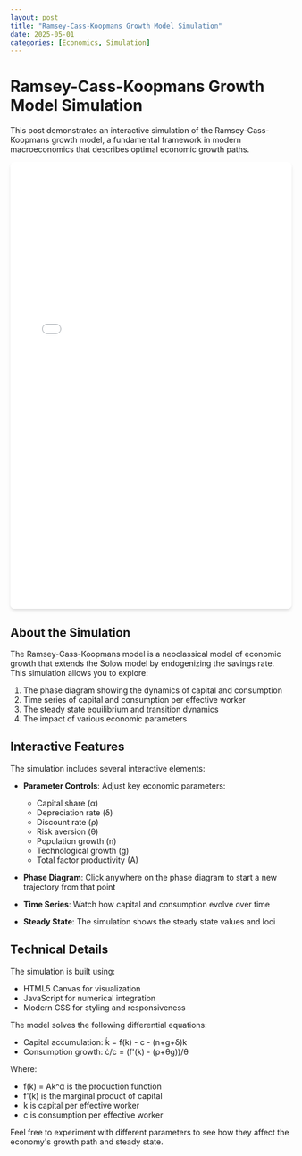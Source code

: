 ```yaml
---
layout: post
title: "Ramsey-Cass-Koopmans Growth Model Simulation"
date: 2025-05-01
categories: [Economics, Simulation]
---
```


# Ramsey-Cass-Koopmans Growth Model Simulation

This post demonstrates an interactive simulation of the Ramsey-Cass-Koopmans growth model, a fundamental framework in modern macroeconomics that describes optimal economic growth paths.

<div class="ramsey-simulation">
    <iframe src="/assets/ramsey-simulation.html" 
            style="width: 100%; height: 800px; border: none; border-radius: 0.5rem; box-shadow: 0 4px 6px -1px rgba(0, 0, 0, 0.1), 0 2px 4px -1px rgba(0, 0, 0, 0.06);"
            title="Ramsey-Cass-Koopmans Model Simulation">
    </iframe>
</div>

## About the Simulation

The Ramsey-Cass-Koopmans model is a neoclassical model of economic growth that extends the Solow model by endogenizing the savings rate. This simulation allows you to explore:

1. The phase diagram showing the dynamics of capital and consumption
2. Time series of capital and consumption per effective worker
3. The steady state equilibrium and transition dynamics
4. The impact of various economic parameters

## Interactive Features

The simulation includes several interactive elements:

- **Parameter Controls**: Adjust key economic parameters:
  - Capital share (α)
  - Depreciation rate (δ)
  - Discount rate (ρ)
  - Risk aversion (θ)
  - Population growth (n)
  - Technological growth (g)
  - Total factor productivity (A)

- **Phase Diagram**: Click anywhere on the phase diagram to start a new trajectory from that point
- **Time Series**: Watch how capital and consumption evolve over time
- **Steady State**: The simulation shows the steady state values and loci

## Technical Details

The simulation is built using:
- HTML5 Canvas for visualization
- JavaScript for numerical integration
- Modern CSS for styling and responsiveness

The model solves the following differential equations:
- Capital accumulation: ḱ = f(k) - c - (n+g+δ)k
- Consumption growth: ċ/c = (f'(k) - (ρ+θg))/θ

Where:
- f(k) = Ak^α is the production function
- f'(k) is the marginal product of capital
- k is capital per effective worker
- c is consumption per effective worker

Feel free to experiment with different parameters to see how they affect the economy's growth path and steady state. 